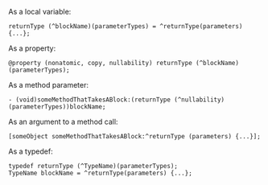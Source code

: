 
As a local variable:
```
returnType (^blockName)(parameterTypes) = ^returnType(parameters) {...};
```

As a property:

```
@property (nonatomic, copy, nullability) returnType (^blockName)(parameterTypes);
```

As a method parameter:
```
- (void)someMethodThatTakesABlock:(returnType (^nullability)(parameterTypes))blockName;
```

As an argument to a method call:
```
[someObject someMethodThatTakesABlock:^returnType (parameters) {...}];
```
As a typedef:
```
typedef returnType (^TypeName)(parameterTypes);
TypeName blockName = ^returnType(parameters) {...};
```
